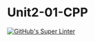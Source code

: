 # Unit2-01-CPP
[![GitHub's Super Linter](https://github.com/ICS3UPROGRAMMINGALEXDM/Unit2-01-CPP/workflows/GitHub's%20Super%20Linter/badge.svg)](https://github.com/ICS3UPROGRAMMINGALEXDM/Unit2-01-CPP/actions)
